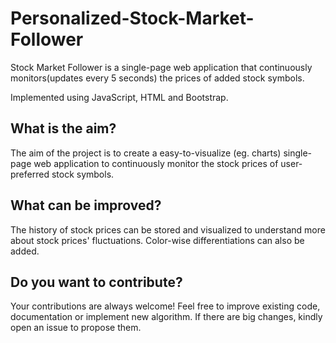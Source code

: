 # Personalized-Stock-Market-Follower

Stock Market Follower is a single-page web application that continuously monitors(updates every 5 seconds) the prices of added stock symbols.

Implemented using JavaScript, HTML and Bootstrap.

## What is the aim?
The aim of the project is to create a easy-to-visualize (eg. charts) single-page web application to continuously monitor the stock prices of user-preferred stock symbols.

## What can be improved?
The history of stock prices can be stored and visualized to understand more about stock prices' fluctuations. Color-wise differentiations can also be added.

## Do you want to contribute?
Your contributions are always welcome! Feel free to improve existing code, documentation or implement new algorithm. If there are big changes, kindly open an issue to propose them.
